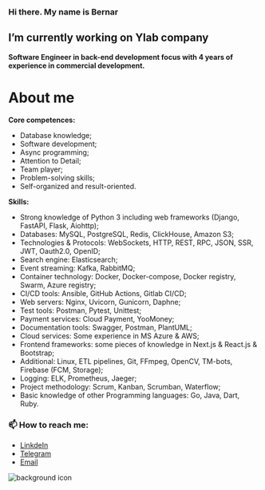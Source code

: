 ### Hi there. My name is Bernar
## I’m currently working on Ylab company

**Software Engineer in back-end development focus with 4 years of experience in commercial development.**

# About me

**Core competences:**
* Database knowledge;
* Software development;
* Async programming;
* Attention to Detail;
* Team player;
* Problem-solving skills;
* Self-organized and result-oriented.

**Skills:**
* Strong knowledge of Python 3 including web frameworks (Django, FastAPI, Flask, Aiohttp);
* Databases: MySQL, PostgreSQL, Redis, ClickHouse, Amazon S3;
* Technologies & Protocols: WebSockets, HTTP, REST, RPC, JSON, SSR, JWT, Oauth2.0, OpenID;
* Search engine: Elasticsearch;
* Event streaming: Kafka, RabbitMQ;
* Container technology: Docker, Docker-compose, Docker registry, Swarm, Azure registry;
* CI/CD tools: Ansible, GitHub Actions, Gitlab CI/CD;
* Web servers: Nginx, Uvicorn, Gunicorn, Daphne;
* Test tools: Postman, Pytest, Unittest;
* Payment services: Cloud Payment, YooMoney;
* Documentation tools: Swagger, Postman, PlantUML;
* Cloud services: Some experience in MS Azure & AWS;
* Frontend frameworks: some pieces of knowledge in Next.js & React.js & Bootstrap;
* Additional: Linux, ETL pipelines, Git, FFmpeg, OpenCV, TM-bots, Firebase (FCM, Storage);
* Logging: ELK, Prometheus, Jaeger;
* Project methodology: Scrum, Kanban, Scrumban, Waterflow;
* Basic knowledge of other Programming languages: Go, Java, Dart, Ruby.


### 📫 How to reach me:
* [LinkdeIn](https://www.linkedin.com/in/bernar-berdikul-1b52201b0/)
* [Telegram](https://t.me/bernar_berdicool)
* [Email](dabeerman32215@gmail.com)

![background icon](https://anitube.neko.run/thumbnail/G73STijLxrPY.png)

<!--
**BernarBerdikul/BernarBerdikul** is a ✨ _special_ ✨ repository because its `README.md` (this file) appears on your GitHub profile.

Here are some ideas to get you started:

- 🔭 I’m currently working on ...
- 🌱 I’m currently learning ...
- 👯 I’m looking to collaborate on ...
- 🤔 I’m looking for help with ...
- 💬 Ask me about ...
- 📫 How to reach me: ...
- 😄 Pronouns: ...
- ⚡ Fun fact: ...
-->
